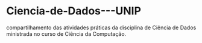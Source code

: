 # Ciencia-de-Dados---UNIP
compartilhamento das atividades práticas da disciplina de Ciência de Dados ministrada no curso de Ciência da Computação.
